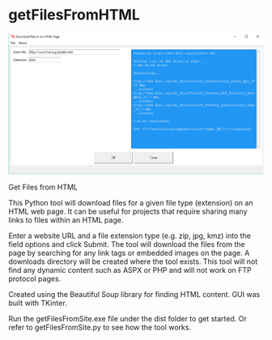 # getFilesFromHTML
![Alt text](Download%20By%20File%20Type%20from%20HTML/dlFileByExtension.png?raw=true "Title")

Get Files from HTML

This Python tool will download files for a given file type (extension) on an HTML web page.  It can be useful for projects that require sharing many links to files within an HTML page.

Enter a website URL and a file extension type (e.g. zip, jpg, kmz) into the field options and click Submit.  The tool will download the files from the page by searching for any link tags or embedded images on the page.  A downloads directory will be created where the tool exists.  This tool will not find any dynamic content such as ASPX or PHP and will not work on FTP protocol pages.

Created using the Beautiful Soup library for finding HTML content. GUI was built with TKinter.

Run the getFilesFromSite.exe file under the dist folder to get started. Or refer to getFilesFromSite.py to see how the tool works.
